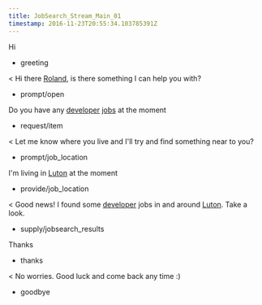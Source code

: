 ```yaml
---
title: JobSearch_Stream_Main_01
timestamp: 2016-11-23T20:55:34.103785391Z
---
```

Hi
* greeting

< Hi there [Roland](first_name), is there something I can help you with?
* prompt/open

Do you have any [developer](jobrole) [jobs](item_type) at the moment
* request/item

< Let me know where you live and I'll try and find something near to you?
* prompt/job_location

I'm living in [Luton](location) at the moment
* provide/job_location

< Good news! I found some [developer](jobrole) jobs in and around [Luton](location). Take a look.
* supply/jobsearch_results

Thanks
* thanks

< No worries. Good luck and come back any time :)
* goodbye
